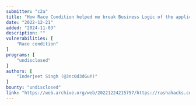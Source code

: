 ```yaml
---
submitter: "c2a"
title: "How Race Condition helped me break Business Logic of the application"
date: "2022-12-21"
added: "2024-11-03"
description: ""
vulnerabilities: [
    "Race condition"
]
programs: [
    "undisclosed"
]
authors: [
    "Inderjeet Singh (@3nc0d3dGuY)"
]
bounty: "undisclosed"
link: "https://web.archive.org/web/20221224215757/https://rashahacks.com/how-race-condition-helped-me-break-business-logic/"
---
```




